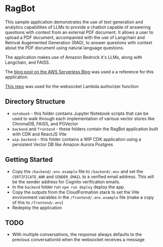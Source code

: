 # RagBot

This sample application demonstrates the use of text generation and analytics capabilities of LLMs to provide a chatbot capable of answering questions with context from an external PDF document. It allows a user to upload a PDF document, accompanied with the use of Langchain and Retrival Augemented Generation (RAG), to answer questions with context about the PDF document using natural language questions.

The application makes use of Amazon Bedrock it's LLMs, along with Langchain, and FAISS.

The [blog post on the AWS Serverless Blog](https://aws.amazon.com/blogs/compute/building-a-serverless-document-chat-with-aws-lambda-and-amazon-bedrock/) was used a a reference for this application.

[This repo](https://github.com/aws-samples/websocket-api-cognito-auth-sample/) was used for the websocket Lambda authorizer function

## Directory Structure

- `notebook` - this folder contains Jupyter Notebook scripts that can be used to walk through each implementation of various vector stores like ChromaDB, FAISS, and PGVector
- `backend` and `frontend` - these folders contain the RagBot application built with CDK and ReactJS Vite
- `wip.backend` - this folder contains a WIP CDK application using a persistent Vector DB like Amazon Aurora Postgres

## Getting Started

- Copy the `/backend/.env.example` file to `/backend/.env` and set the `CERTIFICATE_ANR` and `SENDER_EMAIL` to a verified email address. This will be the sender address for Cognito verification emails.
- In the `backend` folder run `npm run deploy` deploy the app.
- Copy the outputs from the CloudFormation stack to set the Vite environment vairables in the `/frontend/.env.example` file (make a copy of this to `/frontend/.env`)
- Redeploy the application

## TODO

- With multiple conversations, the response always defaults to the previous conversationId when the websocket receives a message
